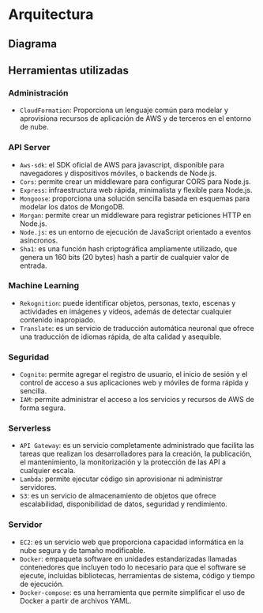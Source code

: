 # Arquitectura
## Diagrama

## Herramientas utilizadas
### Administración
* ``CloudFormation``: Proporciona un lenguaje común para modelar y aprovisiona recursos de aplicación de AWS y de terceros en el entorno de nube.

### API Server
* ``Aws-sdk``: el SDK oficial de AWS para javascript, disponible para navegadores y dispositivos móviles, o backends de Node.js.
* ``Cors``: permite crear un middleware para configurar CORS para Node.js.
* ``Express``: infraestructura web rápida, minimalista y flexible para Node.js.
* ``Mongoose``: proporciona una solución sencilla basada en esquemas para modelar los datos de MongoDB.
* ``Morgan``: permite crear un middleware para registrar peticiones HTTP en Node.js.
* ``Node.js``: es un entorno de ejecución de JavaScript orientado a eventos asíncronos.
* ``Sha1``: es una función hash criptográfica ampliamente utilizado, que genera un 160 bits (20 bytes) hash a partir de cualquier valor de entrada.

### Machine Learning
* ``Rekognition``: puede identificar objetos, personas, texto, escenas y actividades en imágenes y videos, además de detectar cualquier contenido inapropiado.
* ``Translate``: es un servicio de traducción automática neuronal que ofrece una traducción de idiomas rápida, de alta calidad y asequible.

### Seguridad
* ``Cognito``: permite agregar el registro de usuario, el inicio de sesión y el control de acceso a sus aplicaciones web y móviles de forma rápida y sencilla.
* ``IAM``: permite administrar el acceso a los servicios y recursos de AWS de forma segura.

### Serverless
* ``API Gateway``: es un servicio completamente administrado que facilita las tareas que realizan los desarrolladores para la creación, la publicación, el mantenimiento, la monitorización y la protección de las API a cualquier escala.
* ``Lambda``: permite ejecutar código sin aprovisionar ni administrar servidores.
* ``S3``: es un servicio de almacenamiento de objetos que ofrece escalabilidad, disponibilidad de datos, seguridad y rendimiento.

### Servidor
* ``EC2``: es un servicio web que proporciona capacidad informática en la nube segura y de tamaño modificable.
* ``Docker``: empaqueta software en unidades estandarizadas llamadas contenedores que incluyen todo lo necesario para que el software se ejecute, incluidas bibliotecas, herramientas de sistema, código y tiempo de ejecución.
* ``Docker-compose``: es una herramienta que permite simplificar el uso de Docker a partir de archivos YAML.
